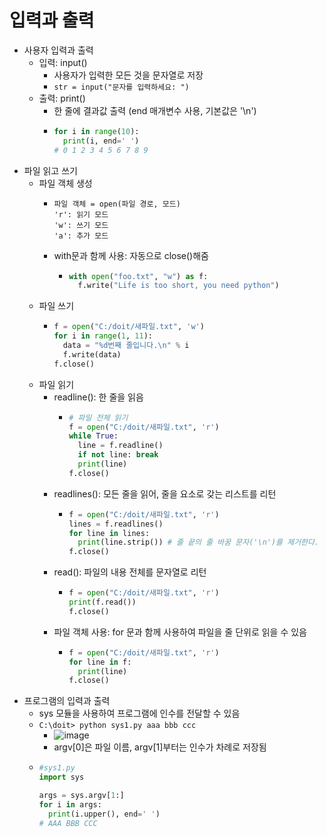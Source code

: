 # 입력과 출력

- 사용자 입력과 출력
  - 입력: input()
    - 사용자가 입력한 모든 것을 문자열로 저장
    - ```str = input("문자를 입력하세요: ")```
  - 출력: print()
    - 한 줄에 결과값 출력 (end 매개변수 사용, 기본값은 '\n')
    - ```python
      for i in range(10):
        print(i, end=' ')
      # 0 1 2 3 4 5 6 7 8 9
      ```
- 파일 읽고 쓰기
  - 파일 객체 생성
    - ```
      파일 객체 = open(파일 경로, 모드)
      'r': 읽기 모드
      'w': 쓰기 모드
      'a': 추가 모드
      ```
    - with문과 함께 사용: 자동으로 close()해줌
      - ```python
        with open("foo.txt", "w") as f:
          f.write("Life is too short, you need python")
        ```
  - 파일 쓰기
    - ```python
      f = open("C:/doit/새파일.txt", 'w')
      for i in range(1, 11):
        data = "%d번째 줄입니다.\n" % i
        f.write(data)
      f.close()
      ```
  - 파일 읽기
    - readline(): 한 줄을 읽음
      - ```python
        # 파일 전체 읽기
        f = open("C:/doit/새파일.txt", 'r')
        while True:
          line = f.readline()
          if not line: break
          print(line)
        f.close()
        ```
    - readlines(): 모든 줄을 읽어, 줄을 요소로 갖는 리스트를 리턴
      - ```python
        f = open("C:/doit/새파일.txt", 'r')
        lines = f.readlines()
        for line in lines:
          print(line.strip()) # 줄 끝의 줄 바꿈 문자('\n')를 제거한다.
        f.close()
        ```
    - read(): 파일의 내용 전체를 문자열로 리턴
      - ```python
        f = open("C:/doit/새파일.txt", 'r')
        print(f.read())
        f.close()
        ```
    - 파일 객체 사용: for 문과 함께 사용하여 파일을 줄 단위로 읽을 수 있음
      - ```python
        f = open("C:/doit/새파일.txt", 'r')
        for line in f:
          print(line)
        f.close()
        ```
- 프로그램의 입력과 출력
  - sys 모듈을 사용하여 프로그램에 인수를 전달할 수 있음
  - ```C:\doit> python sys1.py aaa bbb ccc```
    - ![image](https://user-images.githubusercontent.com/15611500/210804207-b7455846-1a23-4d22-9e51-9cf5023f85eb.png)
    - argv[0]은 파일 이름, argv[1]부터는 인수가 차례로 저장됨
  - ```python
    #sys1.py
    import sys
    
    args = sys.argv[1:]
    for i in args:
      print(i.upper(), end=' ')
    # AAA BBB CCC
    ```

